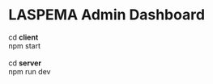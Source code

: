 # LASPEMA Admin Dashboard
cd **client** <br />
npm start <br />
<br />
cd **server** <br />
npm run dev
